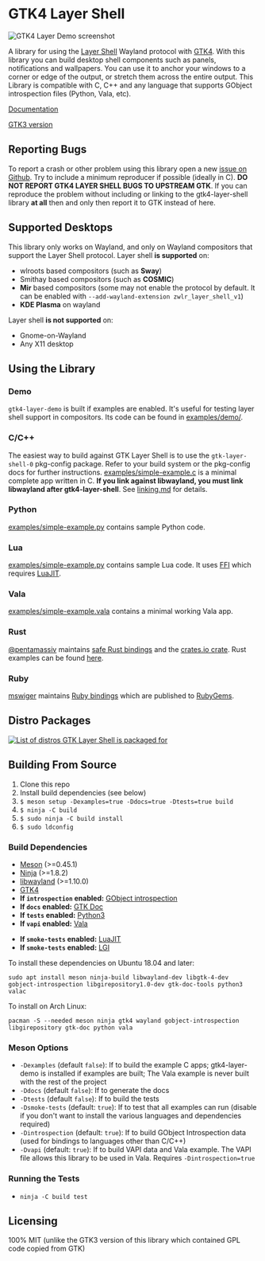 # GTK4 Layer Shell

![GTK4 Layer Demo screenshot](https://i.imgur.com/dR8X15i.png)

A library for using the [Layer Shell](https://gitlab.freedesktop.org/wlroots/wlr-protocols/-/blob/master/unstable/wlr-layer-shell-unstable-v1.xml) Wayland protocol with [GTK4](https://www.gtk.org/). With this library you can build desktop shell components such as panels, notifications and wallpapers. You can use it to anchor your windows to a corner or edge of the output, or stretch them across the entire output. This Library is compatible with C, C++ and any language that supports GObject introspection files (Python, Vala, etc).

[Documentation](https://wmww.github.io/gtk4-layer-shell/)

[GTK3 version](https://github.com/wmww/gtk-layer-shell)

## Reporting Bugs
To report a crash or other problem using this library open a new [issue on Github](https://github.com/wmww/gtk4-layer-shell/issues). Try to include a minimum reproducer if possible (ideally in C). **DO NOT REPORT GTK4 LAYER SHELL BUGS TO UPSTREAM GTK**. If you can reproduce the problem without including or linking to the gtk4-layer-shell library **at all** then and only then report it to GTK instead of here.

## Supported Desktops
This library only works on Wayland, and only on Wayland compositors that support the Layer Shell protocol. Layer shell __is supported__ on:
- wlroots based compositors (such as __Sway__)
- Smithay based compositors (such as __COSMIC__)
- __Mir__ based compositors (some may not enable the protocol by default. It can be enabled with `--add-wayland-extension zwlr_layer_shell_v1`)
- __KDE Plasma__ on wayland

Layer shell __is not supported__ on:
- Gnome-on-Wayland
- Any X11 desktop

## Using the Library
### Demo
`gtk4-layer-demo` is built if examples are enabled. It's useful for testing layer shell support in compositors. Its code can be found in [examples/demo/](examples/demo/).

### C/C++
The easiest way to build against GTK Layer Shell is to use the `gtk-layer-shell-0` pkg-config package. Refer to your build system or the pkg-config docs for further instructions. [examples/simple-example.c](examples/simple-example.c) is a minimal complete app written in C. __If you link against libwayland, you must link libwayland after gtk4-layer-shell__. See [linking.md](linking.md) for details.

### Python
[examples/simple-example.py](examples/simple-example.py) contains sample Python code.

### Lua
[examples/simple-example.py](examples/simple-example.py) contains sample Lua code. It uses [FFI](https://luajit.org/ext_ffi.html) which requires [LuaJIT](https://luajit.org/).

### Vala
[examples/simple-example.vala](examples/simple-example.vala) contains a minimal working Vala app.

### Rust
[@pentamassiv](https://github.com/pentamassiv) maintains [safe Rust bindings](https://github.com/pentamassiv/gtk4-layer-shell-gir) and the [crates.io crate](https://crates.io/crates/gtk4-layer-shell/). Rust examples can be found [here](https://github.com/pentamassiv/gtk4-layer-shell-gir/tree/main/gtk4-layer-shell/examples).

### Ruby
[mswiger](https://github.com/mswiger) maintains [Ruby bindings](https://github.com/mswiger/ruby-gtk4-layer-shell) which are published to [RubyGems](https://rubygems.org/gems/gtk4_layer_shell).

## Distro Packages
[![List of distros GTK Layer Shell is packaged for](https://repology.org/badge/vertical-allrepos/gtk4-layer-shell.svg)](https://repology.org/project/gtk4-layer-shell/versions)

## Building From Source
1. Clone this repo
2. Install build dependencies (see below)
3. `$ meson setup -Dexamples=true -Ddocs=true -Dtests=true build`
4. `$ ninja -C build`
5. `$ sudo ninja -C build install`
6. `$ sudo ldconfig`

### Build Dependencies
* [Meson](https://mesonbuild.com/) (>=0.45.1)
* [Ninja](https://ninja-build.org/) (>=1.8.2)
* [libwayland](https://gitlab.freedesktop.org/wayland/wayland) (>=1.10.0)
* [GTK4](https://www.gtk.org/)
* __If `introspection` enabled:__ [GObject introspection](https://gitlab.gnome.org/GNOME/gobject-introspection/)
* __If `docs` enabled:__ [GTK Doc](https://wiki.gnome.org/DocumentationProject/GtkDoc)
* __If `tests` enabled:__ [Python3](https://www.python.org/)
* __If `vapi` enabled:__ [Vala](https://wiki.gnome.org/Projects/Vala)
- __If `smoke-tests` enabled:__ [LuaJIT](https://luajit.org/)
- __If `smoke-tests` enabled:__ [LGI](https://github.com/lgi-devs/lgi)

To install these dependencies on Ubuntu 18.04 and later:
```
sudo apt install meson ninja-build libwayland-dev libgtk-4-dev gobject-introspection libgirepository1.0-dev gtk-doc-tools python3 valac
```

To install on Arch Linux:
```
pacman -S --needed meson ninja gtk4 wayland gobject-introspection libgirepository gtk-doc python vala
```

### Meson Options
* `-Dexamples` (default `false`): If to build the example C apps; gtk4-layer-demo is installed if examples are built; The Vala example is never built with the rest of the project
* `-Ddocs` (default `false`): If to generate the docs
* `-Dtests` (default `false`): If to build the tests
* `-Dsmoke-tests` (default: `true`): If to test that all examples can run (disable if you don't want to install the various languages and dependencies required)
* `-Dintrospection` (default: `true`): If to build GObject Introspection data (used for bindings to languages other than C/C++)
* `-Dvapi` (default: `true`): If to build VAPI data and Vala example. The VAPI file allows this library to be used in Vala. Requires `-Dintrospection=true`

### Running the Tests
* `ninja -C build test`

## Licensing
100% MIT (unlike the GTK3 version of this library which contained GPL code copied from GTK)
